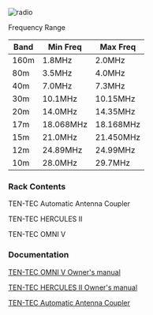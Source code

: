 <!-- TITLE: Ten Tec Omni V Rack -->

![radio](https://i.imgur.com/gX3PCtp.png)

Frequency Range

Band|Min Freq|Max Freq   
----|--------|-----------
160m|1.8MHz|2.0MHz
80m|3.5MHz|4.0MHz
40m|7.0MHz|7.3MHz
30m|10.1MHz|10.15MHz
20m|14.0MHz|14.35MHz
17m|18.068MHz|18.168MHz
15m|21.0MHz|21.450MHz
12m|24.89MHz|24.99MHz
10m|28.0MHz|29.7MHz

### Rack Contents
TEN-TEC Automatic Antenna Coupler

TEN-TEC HERCULES II

TEN-TEC OMNI V

### Documentation

[TEN-TEC OMNI V Owner's manual](http://www.tentec.com/wp-content/uploads/2016/05/Model_562_Omni_V_Manuala8eb.pdf)

[TEN-TEC HERCULES II Owner's manual](http://www.tentec.com/wp-content/uploads/2016/05/Model_420_Hercules_II_Amplifier_Manualdb61.pdf)

[TEN-TEC Automatic Antenna Coupler](http://www.tentec.com/wp-content/uploads/2016/05/Model_253_Auto_Antenna_Coupler_Manual50fa.pdf)